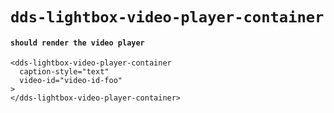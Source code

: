 # `dds-lightbox-video-player-container`

#### `should render the video player`

```
<dds-lightbox-video-player-container
  caption-style="text"
  video-id="video-id-foo"
>
</dds-lightbox-video-player-container>

```

